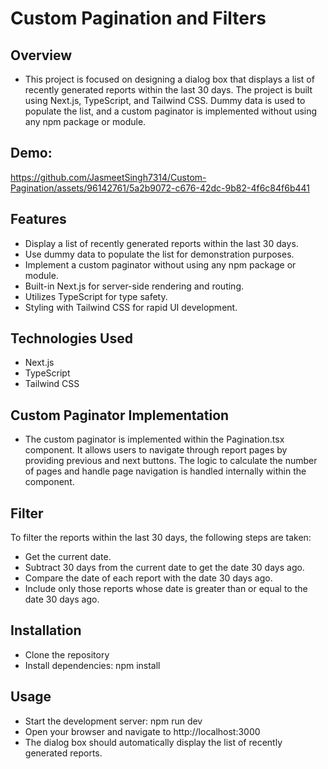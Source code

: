 # Custom Pagination and Filters
## Overview
- This project is focused on designing a dialog box that displays a list of recently generated reports within the last 30 days. The project is built using Next.js, TypeScript, and Tailwind CSS. Dummy data is used to populate the list, and a custom paginator is implemented 
  without using any npm package or module.

## Demo:
  https://github.com/JasmeetSingh7314/Custom-Pagination/assets/96142761/5a2b9072-c676-42dc-9b82-4f6c84f6b441
## Features
 - Display a list of recently generated reports within the last 30 days.
 - Use dummy data to populate the list for demonstration purposes.
 - Implement a custom paginator without using any npm package or module.
 - Built-in Next.js for server-side rendering and routing.
 - Utilizes TypeScript for type safety.
 - Styling with Tailwind CSS for rapid UI development.
## Technologies Used
- Next.js
- TypeScript
- Tailwind CSS
## Custom Paginator Implementation
- The custom paginator is implemented within the Pagination.tsx component. It allows users to navigate through report pages by providing previous and next buttons. The logic to calculate the number of pages and handle page navigation is handled internally within the component.
## Filter
To filter the reports within the last 30 days, the following steps are taken:

- Get the current date.
- Subtract 30 days from the current date to get the date 30 days ago.
- Compare the date of each report with the date 30 days ago.
- Include only those reports whose date is greater than or equal to the date 30 days ago.

## Installation
 - Clone the repository
 - Install dependencies: npm install
## Usage
- Start the development server: npm run dev
- Open your browser and navigate to http://localhost:3000
- The dialog box should automatically display the list of recently generated reports.
